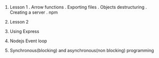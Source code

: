 1. Lesson 1
. Arrow functions
. Exporting files
. Objects destructuring
. Creating a server
. npm

2. Lesson 2
1. Using Express
2. Nodejs Event loop
3. Synchronous(blocking) and asynchronous(non blocking) programming